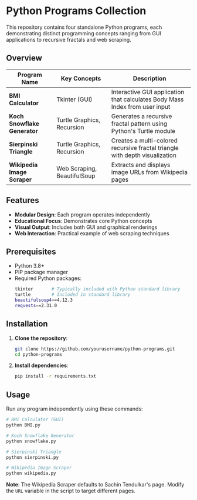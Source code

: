 # Python Programs Collection

This repository contains four standalone Python programs, each demonstrating distinct programming concepts ranging from GUI applications to recursive fractals and web scraping. 


## Overview

| Program Name               | Key Concepts                  | Description                                                                 |
|----------------------------|-------------------------------|-----------------------------------------------------------------------------|
| **BMI Calculator**          | Tkinter (GUI)                 | Interactive GUI application that calculates Body Mass Index from user input |
| **Koch Snowflake Generator**| Turtle Graphics, Recursion    | Generates a recursive fractal pattern using Python's Turtle module          |
| **Sierpinski Triangle**     | Turtle Graphics, Recursion    | Creates a multi-colored recursive fractal triangle with depth visualization |
| **Wikipedia Image Scraper** | Web Scraping, BeautifulSoup   | Extracts and displays image URLs from Wikipedia pages                       |

## Features

- **Modular Design**: Each program operates independently
- **Educational Focus**: Demonstrates core Python concepts
- **Visual Output**: Includes both GUI and graphical renderings
- **Web Interaction**: Practical example of web scraping techniques

## Prerequisites

- Python 3.8+
- PIP package manager
- Required Python packages:
  ```bash
  tkinter       # Typically included with Python standard library
  turtle        # Included in standard library
  beautifulsoup4==4.12.3
  requests==2.31.0
  ```

## Installation

1. **Clone the repository**:
   ```bash
   git clone https://github.com/yourusername/python-programs.git
   cd python-programs
   ```

2. **Install dependencies**:
   ```bash
   pip install -r requirements.txt
   ```

## Usage

Run any program independently using these commands:

```bash
# BMI Calculator (GUI)
python BMI.py

# Koch Snowflake Generator
python snowflake.py

# Sierpinski Triangle
python sierpinski.py

# Wikipedia Image Scraper
python wikipedia.py
```

**Note**: The Wikipedia Scraper defaults to Sachin Tendulkar's page. Modify the `URL` variable in the script to target different pages.
